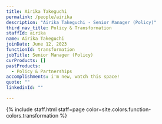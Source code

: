 ```yaml
---
title: Airika Takeguchi
permalink: /people/airika
description: "Airika Takeguchi - Senior Manager (Policy)"
third_nav_title: Policy & Transformation
staffId: airika
name: Airika Takeguchi
joinDate: June 12, 2023
functionId: transformation
jobTitle: Senior Manager (Policy)
curProducts: []
pastProducts:
  - Policy & Partnerships
accomplishments: i'm new, watch this space!
quote: ""
linkedinId: ""

---
```


{% include staff.html staff=page color=site.colors.function-colors.transformation %}
